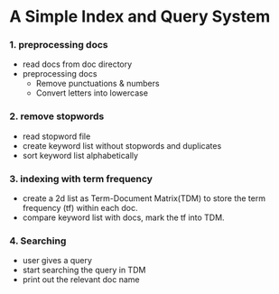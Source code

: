 # A Simple Index and Query System
### 1. preprocessing docs
- read docs from doc directory
- preprocessing docs
    - Remove punctuations & numbers
    - Convert letters into lowercase

### 2. remove stopwords
- read stopword file
- create keyword list without stopwords and duplicates
- sort keyword list alphabetically

### 3. indexing with term frequency
- create a 2d list as Term-Document Matrix(TDM) to store the term frequency (tf) within each doc. 
- compare keyword list with docs, mark the tf into TDM.

### 4. Searching
- user gives a query
- start searching the query in TDM
- print out the relevant doc name 